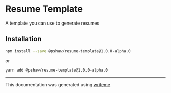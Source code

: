 # Resume Template

A template you can use to generate resumes

## Installation

```bash
npm install --save @pshaw/resume-template@1.0.0-alpha.0
```
or
```bash
yarn add @pshaw/resume-template@1.0.0-alpha.0
```

---
This documentation was generated using [writeme](https://www.npmjs.com/package/@pshaw/writeme)
